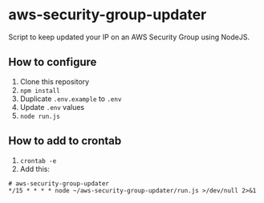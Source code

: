 # aws-security-group-updater

Script to keep updated your IP on an AWS Security Group using NodeJS.

## How to configure
1. Clone this repository
2. `npm install`
3. Duplicate `.env.example` to `.env`
4. Update `.env` values
5. `node run.js`

## How to add to crontab
1. `crontab -e`
2. Add this:
```
# aws-security-group-updater
*/15 * * * * node ~/aws-security-group-updater/run.js >/dev/null 2>&1
```
